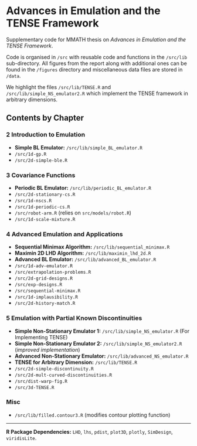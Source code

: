 # Advances in Emulation and the TENSE Framework

Supplementary code for MMATH thesis on _Advances in Emulation and the TENSE Framework_.

Code is organised in `/src` with reusable code and functions in the `/src/lib` sub-directory. All figures from the report along with additional ones can be found in the `/figures` directory and miscellaneous data files are stored in `/data`.

We highlight the files `/src/lib/TENSE.R` and `/src/lib/simple_NS_emulator2.R` which implement the TENSE framework in arbitrary dimensions.


## Contents by Chapter

### 2 Introduction to Emulation

- **Simple BL Emulator:** `/src/lib/simple_BL_emulator.R`
- `/src/1d-gp.R`
- `/src/2d-simple-ble.R`

### 3 Covariance Functions

- **Periodic BL Emulator:** `/src/lib/periodic_BL_emulator.R`
- `/src/2d-stationary-cs.R`
- `/src/1d-nscs.R`
- `/src/1d-periodic-cs.R`
- `/src/robot-arm.R` (relies on `src/models/robot.R`)
- `/src/1d-scale-mixture.R`


### 4 Advanced Emulation and Applications

- **Sequential Minimax Algorithm:** `/src/lib/sequential_minimax.R`
- **Maximin 2D LHD Algorithm:** `/src/lib/maximin_lhd_2d.R`
- **Advanced BL Emulator:** `/src/lib/advanced_BL_emulator.R`
- `/src/1d-adv-emulator.R`
- `/src/extrapolation-problems.R`
- `/src/2d-grid-designs.R`
- `/src/exp-designs.R`
- `/src/sequential-minimax.R`
- `/src/1d-implausibility.R`
- `/src/2d-history-match.R`


### 5 Emulation with Partial Known Discontinuities

- **Simple Non-Stationary Emulator 1:** `/src/lib/simple_NS_emulator.R` (For Implementing TENSE)
- **Simple Non-Stationary Emulator 2:** `/src/lib/simple_NS_emulator2.R` (_improved implementation_)
- **Advanced Non-Stationary Emulator:** `/src/lib/advanced_NS_emulator.R`
- **TENSE for Arbitrary Dimension:** `/src/lib/TENSE.R`
- `/src/2d-simple-discontinuity.R`
- `/src/2d-mult-curved-discontinuities.R`
- `/src/dist-warp-fig.R`
- `/src/3d-TENSE.R`

### Misc

- `/src/lib/filled.contour3.R` (modifies contour plotting function)








---

**R Package Dependencies:** `LHD`, `lhs`, `pdist`, `plot3D`, `plotly`, `SimDesign`, `viridisLite`.



